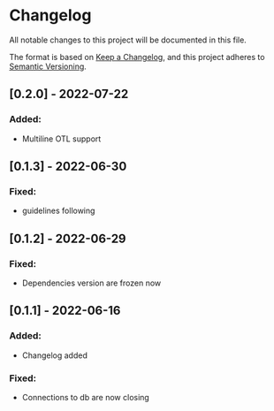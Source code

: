 # Changelog
All notable changes to this project will be documented in this file.

The format is based on [Keep a Changelog](https://keepachangelog.com/en/1.0.0/),
and this project adheres to [Semantic Versioning](https://semver.org/spec/v2.0.0.html).

## [0.2.0] - 2022-07-22

### Added:
- Multiline OTL support

## [0.1.3] - 2022-06-30

### Fixed:
- guidelines following

## [0.1.2] - 2022-06-29

### Fixed:
- Dependencies version are frozen now

## [0.1.1] - 2022-06-16

### Added:
- Changelog added

### Fixed:
- Connections to db are now closing